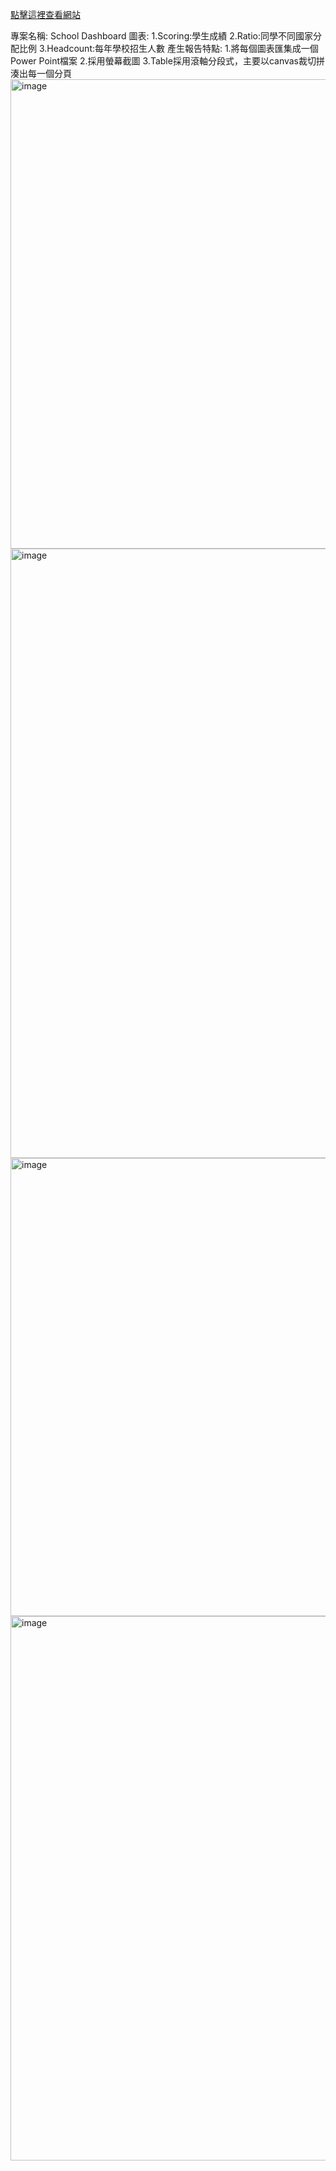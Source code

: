 [點擊這裡查看網站](https://a2369355333.github.io/dashboard-react/)

專案名稱: School Dashboard 
圖表: 
1.Scoring:學生成績 
2.Ratio:同學不同國家分配比例 
3.Headcount:每年學校招生人數
產生報告特點: 
1.將每個圖表匯集成一個 Power Point檔案
2.採用螢幕截圖
3.Table採用滾軸分段式，主要以canvas裁切拼湊出每一個分頁
<img width="751" alt="image" src="https://github.com/user-attachments/assets/571ff940-d4af-4a28-89a7-e72f66a40bab">
<img width="975" alt="image" src="https://github.com/user-attachments/assets/e3558c39-d0f1-4a1f-90ac-053235f014a7">
<img width="733" alt="image" src="https://github.com/user-attachments/assets/fedc0de4-ad11-48fd-b7c8-10c3fd54df49">
<img width="871" alt="image" src="https://github.com/user-attachments/assets/9b18d355-7fbc-4a88-9903-130aff06b636">




